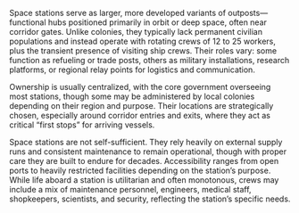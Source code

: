 Space stations serve as larger, more developed variants of outposts—functional hubs positioned primarily in orbit or deep space, often near corridor gates. Unlike colonies, they typically lack permanent civilian populations and instead operate with rotating crews of 12 to 25 workers, plus the transient presence of visiting ship crews. Their roles vary: some function as refueling or trade posts, others as military installations, research platforms, or regional relay points for logistics and communication.

Ownership is usually centralized, with the core government overseeing most stations, though some may be administered by local colonies depending on their region and purpose. Their locations are strategically chosen, especially around corridor entries and exits, where they act as critical “first stops” for arriving vessels.

Space stations are not self-sufficient. They rely heavily on external supply runs and consistent maintenance to remain operational, though with proper care they are built to endure for decades. Accessibility ranges from open ports to heavily restricted facilities depending on the station’s purpose. While life aboard a station is utilitarian and often monotonous, crews may include a mix of maintenance personnel, engineers, medical staff, shopkeepers, scientists, and security, reflecting the station’s specific needs.